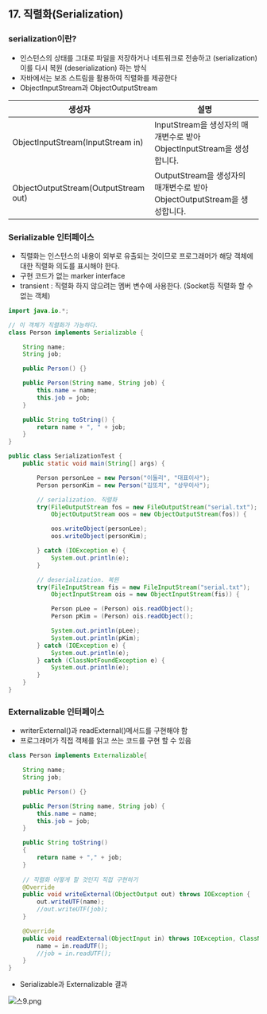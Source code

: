 ## 17. 직렬화(Serialization)

### serialization이란?

- 인스턴스의 상태를 그대로 파일을 저장하거나 네트워크로 전송하고 (serialization) 이를 다시 복원 (deserialization) 하는 방식
- 자바에서는 보조 스트림을 활용하여 직렬화를 제공한다
- ObjectInputStream과 ObjectOutputStream

| 생성자 | 설명 |
| --- | --- |
| ObjectInputStream(InputStream in) | InputStream을 생성자의 매개변수로 받아 ObjectInputStream을 생성합니다. |
| ObjectOutputStream(OutputStream out) | OutputStream을 생성자의 매개변수로 받아 ObjectOutputStream을 생성합니다. |

### Serializable 인터페이스

- 직렬화는 인스턴스의 내용이 외부로 유출되는 것이므로 프로그래머가 해당 객체에 대한 직렬화 의도를 표시해야 한다.
- 구현 코드가 없는 marker interface
- transient : 직렬화 하지 않으려는 멤버 변수에 사용한다. (Socket등 직렬화 할 수 없는 객체)

```java
import java.io.*;

// 이 객체가 직렬화가 가능하다.
class Person implements Serializable {

    String name;
    String job;

    public Person() {}

    public Person(String name, String job) {
        this.name = name;
        this.job = job;
    }

    public String toString() {
        return name + ", " + job;
    }
}

public class SerializationTest {
    public static void main(String[] args) {

        Person personLee = new Person("이둘리", "대표이사");
        Person personKim = new Person("김또치", "상무이사");

        // serialization. 직렬화
        try(FileOutputStream fos = new FileOutputStream("serial.txt");
            ObjectOutputStream oos = new ObjectOutputStream(fos)) {

            oos.writeObject(personLee);
            oos.writeObject(personKim);

        } catch (IOException e) {
            System.out.println(e);
        }

        // deserialization. 복원
        try(FileInputStream fis = new FileInputStream("serial.txt");
            ObjectInputStream ois = new ObjectInputStream(fis)) {

            Person pLee = (Person) ois.readObject();
            Person pKim = (Person) ois.readObject();

            System.out.println(pLee);
            System.out.println(pKim);
        } catch (IOException e) {
            System.out.println(e);
        } catch (ClassNotFoundException e) {
            System.out.println(e);
        }
    }
}
```

### Externalizable 인터페이스

- writerExternal()과 readExternal()메서드를 구현해야 함
- 프로그래머가 직접 객체를 읽고 쓰는 코드를 구현 할 수 있음

```java
class Person implements Externalizable{

    String name;
    String job;

    public Person() {}

    public Person(String name, String job) {
        this.name = name;
        this.job = job;
    }

    public String toString()
    {
        return name + "," + job;
    }
    
    // 직렬화 어떻게 할 것인지 직접 구현하기
    @Override
    public void writeExternal(ObjectOutput out) throws IOException {
        out.writeUTF(name);
        //out.writeUTF(job);
    }

    @Override
    public void readExternal(ObjectInput in) throws IOException, ClassNotFoundException {
        name = in.readUTF();
        //job = in.readUTF();
    }
}
```

- Serializable과 Externalizable 결과

![스9.png](https://t1.daumcdn.net/cafeattach/1Dzpp/a03e602d99a429f023c161dd5f63333e801a880a)
